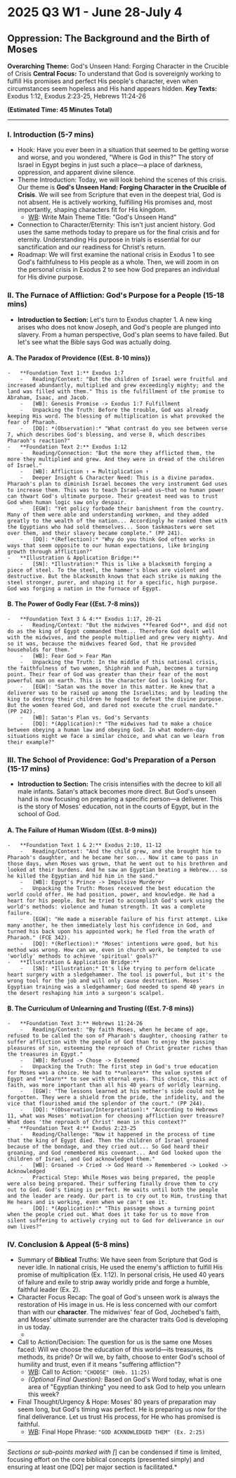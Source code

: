 # 2025 Q3 W1 - June 28-July 4
## Oppression: The Background and the Birth of Moses

**Overarching Theme:** God's Unseen Hand: Forging Character in the Crucible of Crisis
**Central Focus:** To understand that God is sovereignly working to fulfill His promises and perfect His people's character, even when circumstances seem hopeless and His hand appears hidden.
**Key Texts:** Exodus 1:12, Exodus 2:23-25, Hebrews 11:24-26

**(Estimated Time: 45 Minutes Total)**

---

### I. Introduction (5-7 mins)
-   Hook: Have you ever been in a situation that seemed to be getting worse and worse, and you wondered, "Where is God in this?" The story of Israel in Egypt begins in just such a place—a place of darkness, oppression, and apparent divine silence.
-   Theme Introduction: Today, we will look behind the scenes of this crisis. Our theme is **God's Unseen Hand: Forging Character in the Crucible of Crisis**. We will see from Scripture that even in the deepest trial, God is not absent. He is actively working, fulfilling His promises and, most importantly, shaping characters fit for His kingdom.
    -   [WB]: Write Main Theme Title: "God's Unseen Hand"
-   Connection to Character/Eternity: This isn't just ancient history. God uses the same methods today to prepare us for the final crisis and for eternity. Understanding His purpose in trials is essential for our sanctification and our readiness for Christ's return.
-   Roadmap: We will first examine the national crisis in Exodus 1 to see God's faithfulness to His people as a whole. Then, we will zoom in on the personal crisis in Exodus 2 to see how God prepares an individual for His divine purpose.

### II. The Furnace of Affliction: God's Purpose for a People (15-18 mins)
-   **Introduction to Section:** Let's turn to Exodus chapter 1. A new king arises who does not know Joseph, and God's people are plunged into slavery. From a human perspective, God's plan seems to have failed. But let's see what the Bible says God was actually doing.

#### A. The Paradox of Providence ({Est. 8-10 mins})
    -   **Foundation Text 1:** Exodus 1:7
        -   Reading/Context: "But the children of Israel were fruitful and increased abundantly, multiplied and grew exceedingly mighty; and the land was filled with them." This is the fulfillment of the promise to Abraham, Isaac, and Jacob.
        -   [WB]: Genesis Promise -> Exodus 1:7 Fulfillment
        -   Unpacking the Truth: Before the trouble, God was already keeping His word. The blessing of multiplication is what provoked the fear of Pharaoh.
        -   [DQ]: *(Observation):* "What contrast do you see between verse 7, which describes God's blessing, and verse 8, which describes Pharaoh's reaction?"
    -   **Foundation Text 2:** Exodus 1:12
        -   Reading/Connection: "But the more they afflicted them, the more they multiplied and grew. And they were in dread of the children of Israel."
        -   [WB]: Affliction ↑ = Multiplication ↑
        -   Deeper Insight & Character Need: This is a divine paradox. Pharaoh's plan to diminish Israel becomes the very instrument God uses to increase them. This was to teach Israel—and us—that no human power can thwart God's ultimate purpose. Their greatest need was to trust God when human logic saw only despair.
        -   [EGW]: "Yet policy forbade their banishment from the country. Many of them were able and understanding workmen, and they added greatly to the wealth of the nation... Accordingly he ranked them with the Egyptians who had sold themselves... Soon taskmasters were set over them, and their slavery became complete." (PP 241).
        -   [DQ]: *(Reflection):* "Why do you think God often works in ways that seem opposite to our human expectations, like bringing growth through affliction?"
    -   **Illustration & Application Bridge:**
        -   [SN]: *Illustration:* This is like a blacksmith forging a piece of steel. To the steel, the hammer's blows are violent and destructive. But the blacksmith knows that each strike is making the steel stronger, purer, and shaping it for a specific, high purpose. God was forging a nation in the furnace of Egypt.

#### B. The Power of Godly Fear ({Est. 7-8 mins})
    -   **Foundation Text 3 & 4:** Exodus 1:17, 20-21
        -   Reading/Context: "But the midwives **feared God**, and did not do as the king of Egypt commanded them... Therefore God dealt well with the midwives, and the people multiplied and grew very mighty. And so it was, because the midwives feared God, that He provided households for them."
        -   [WB]: Fear God > Fear Man
        -   Unpacking the Truth: In the middle of this national crisis, the faithfulness of two women, Shiphrah and Puah, becomes a turning point. Their fear of God was greater than their fear of the most powerful man on earth. This is the character God is looking for.
        -   [EGW]: "Satan was the mover in this matter. He knew that a deliverer was to be raised up among the Israelites; and by leading the king to destroy their children he hoped to defeat the divine purpose. But the women feared God, and dared not execute the cruel mandate." (PP 242).
        -   [WB]: Satan's Plan vs. God's Servants
        -   [DQ]: *(Application):* "The midwives had to make a choice between obeying a human law and obeying God. In what modern-day situations might we face a similar choice, and what can we learn from their example?"

### III. The School of Providence: God's Preparation of a Person (15-17 mins)
-   **Introduction to Section:** The crisis intensifies with the decree to kill all male infants. Satan's attack becomes more direct. But God's unseen hand is now focusing on preparing a specific person—a deliverer. This is the story of Moses' education, not in the courts of Egypt, but in the school of God.

#### A. The Failure of Human Wisdom ({Est. 8-9 mins})
    -   **Foundation Text 1 & 2:** Exodus 2:10, 11-12
        -   Reading/Context: "And the child grew, and she brought him to Pharaoh's daughter, and he became her son... Now it came to pass in those days, when Moses was grown, that he went out to his brethren and looked at their burdens. And he saw an Egyptian beating a Hebrew... so he killed the Egyptian and hid him in the sand."
        -   [WB]: Egypt's Prince -> Impulsive Murderer
        -   Unpacking the Truth: Moses received the best education the world could offer. He had position, power, and knowledge. He had a heart for his people. But he tried to accomplish God's work using the world's methods: violence and human strength. It was a complete failure.
        -   [EGW]: "He made a miserable failure of his first attempt. Like many another, he then immediately lost his confidence in God, and turned his back upon his appointed work; he fled from the wrath of Pharaoh." (FCE 342).
        -   [DQ]: *(Reflection):* "Moses' intentions were good, but his method was wrong. How can we, even in church work, be tempted to use 'worldly' methods to achieve 'spiritual' goals?"
    -   **Illustration & Application Bridge:**
        -   [SN]: *Illustration:* It's like trying to perform delicate heart surgery with a sledgehammer. The tool is powerful, but it's the wrong tool for the job and will only cause destruction. Moses' Egyptian training was a sledgehammer; God needed to spend 40 years in the desert reshaping him into a surgeon's scalpel.

#### B. The Curriculum of Unlearning and Trusting ({Est. 7-8 mins})
    -   **Foundation Text 3:** Hebrews 11:24-26
        -   Reading/Context: "By faith Moses, when he became of age, refused to be called the son of Pharaoh's daughter, choosing rather to suffer affliction with the people of God than to enjoy the passing pleasures of sin, esteeming the reproach of Christ greater riches than the treasures in Egypt."
        -   [WB]: Refused -> Chose -> Esteemed
        -   Unpacking the Truth: The first step in God's true education for Moses was a choice. He had to **unlearn** the value system of Egypt and **learn** to see with eternal eyes. This choice, this act of faith, was more important than all his 40 years of worldly learning.
        -   [EGW]: "The lessons learned at his mother's side could not be forgotten. They were a shield from the pride, the infidelity, and the vice that flourished amid the splendor of the court." (PP 244).
        -   [DQ]: *(Observation/Interpretation):* "According to Hebrews 11, what was Moses' motivation for choosing affliction over treasure? What does 'the reproach of Christ' mean in this context?"
    -   **Foundation Text 4:** Exodus 2:23-25
        -   Reading/Challenge: "Now it happened in the process of time that the king of Egypt died. Then the children of Israel groaned because of the bondage, and they cried out... So God heard their groaning, and God remembered His covenant... And God looked upon the children of Israel, and God acknowledged them."
        -   [WB]: Groaned -> Cried -> God Heard -> Remembered -> Looked -> Acknowledged
        -   Practical Step: While Moses was being prepared, the people were also being prepared. Their suffering finally drove them to cry out to God. God's timing is perfect. He waits until both the people and the leader are ready. Our part is to cry out to Him, trusting that He hears and is working, even when we can't see it.
        -   [DQ]: *(Application):* "This passage shows a turning point when the people cried out. What does it take for us to move from silent suffering to actively crying out to God for deliverance in our own lives?"

### IV. Conclusion & Appeal (5-8 mins)
-   Summary of **Biblical** Truths: We have seen from Scripture that God is never idle. In national crisis, He used the enemy's affliction to fulfill His promise of multiplication (Ex. 1:12). In personal crisis, He used 40 years of failure and exile to strip away worldly pride and forge a humble, faithful leader (Ex. 2).
-   Character Focus Recap: The goal of God's unseen work is always the restoration of His image in us. He is less concerned with our comfort than with our **character**. The midwives' fear of God, Jochebed's faith, and Moses' ultimate surrender are the character traits God is developing in us today.
    -   [WB]: `FAITHFULNESS`
-   Call to Action/Decision: The question for us is the same one Moses faced: Will we choose the education of this world—its treasures, its methods, its pride? Or will we, by faith, choose to enter God's school of humility and trust, even if it means "suffering affliction"?
    -   [WB]: Call to Action: ```"CHOOSE" (Heb. 11:25)```
    -   *(Optional Final Question):* Based on God's Word today, what is one area of "Egyptian thinking" you need to ask God to help you unlearn this week?
-   Final Thought/Urgency & Hope: Moses' 80 years of preparation may seem long, but God's timing was perfect. He is preparing us now for the final deliverance. Let us trust His process, for He who has promised is faithful.
    -   [WB]: Final Hope Phrase: ```"GOD ACKNOWLEDGED THEM" (Ex. 2:25)```

---
*Sections or sub-points marked with [*] can be condensed if time is limited, focusing effort on the core biblical concepts (presented simply) and ensuring at least one [DQ] per major section is facilitated.*